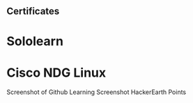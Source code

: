 ## Certificates
# Sololearn
# Cisco NDG Linux
Screenshot of Github Learning
Screenshot HackerEarth Points
